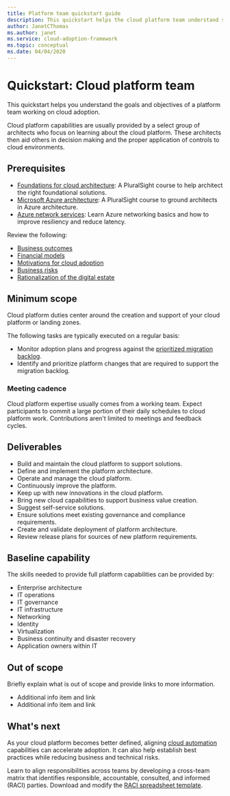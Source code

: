```yaml
---
title: Platform team quickstart guide
description: This quickstart helps the cloud platform team understand scope, deliverables and the capabilities they are responsible for.
author: JanetCThomas
ms.author: janet
ms.service: cloud-adoption-framework
ms.topic: conceptual 
ms.date: 04/04/2020
---
```


<!---Recommended: Remove all the comments in this template before you sign-off or merge to master.--->
# Quickstart: Cloud platform team

This quickstart helps you understand the goals and objectives of a platform team working on cloud adoption.

Cloud platform capabilities are usually provided by a select group of architects who focus on learning about the cloud platform. These architects then aid others in decision making and the proper application of controls to cloud environments.

## Prerequisites

- [Foundations for cloud architecture](https://app.pluralsight.com/library/courses/cloud-architecture-foundations): A PluralSight course to help architect the right foundational solutions.
- [Microsoft Azure architecture](https://app.pluralsight.com/library/courses/cloud-architecture-foundations): A PluralSight course to ground architects in Azure architecture.
- [Azure network services](https://docs.microsoft.com/learn/modules/intro-to-azure-networking): Learn Azure networking basics and how to improve resiliency and reduce latency.

Review the following:

- [Business outcomes](../strategy/business-outcomes/index.md)
- [Financial models](../strategy/financial-models.md)
- [Motivations for cloud adoption](../strategy/motivations.md)
- [Business risks](../govern/policy-compliance/risk-tolerance.md)
- [Rationalization of the digital estate](../digital-estate/index.md)

## Minimum scope

Cloud platform duties center around the creation and support of your cloud platform or landing zones.

The following tasks are typically executed on a regular basis:

- Monitor adoption plans and progress against the [prioritized migration backlog](../migrate/migration-considerations/assess/release-iteration-backlog.md).
- Identify and prioritize platform changes that are required to support the migration backlog.

### Meeting cadence

Cloud platform expertise usually comes from a working team. Expect participants to commit a large portion of their daily schedules to cloud platform work. Contributions aren't limited to meetings and feedback cycles.

## Deliverables

- Build and maintain the cloud platform to support solutions.
- Define and implement the platform architecture.
- Operate and manage the cloud platform.
- Continuously improve the platform.
- Keep up with new innovations in the cloud platform.
- Bring new cloud capabilities to support business value creation.
- Suggest self-service solutions.
- Ensure solutions meet existing governance and compliance requirements.
- Create and validate deployment of platform architecture.
- Review release plans for sources of new platform requirements.

## Baseline capability

The skills needed to provide full platform capabilities can be provided by:

- Enterprise architecture
- IT operations
- IT governance
- IT infrastructure
- Networking
- Identity
- Virtualization
- Business continuity and disaster recovery
- Application owners within IT

## Out of scope

<!--- TODO --->
Briefly explain what is out of scope and provide links to more information.

- Additional info item and link
- Additional info item and link

## What's next

As your cloud platform becomes better defined, aligning [cloud automation](./automation-team-quickstart.md) capabilities can accelerate adoption. It can also help establish best practices while reducing business and technical risks.

Learn to align responsibilities across teams by developing a cross-team matrix that identifies responsible, accountable, consulted, and informed (RACI) parties. Download and modify the [RACI spreadsheet template](https://archcenter.blob.core.windows.net/cdn/fusion/management/raci-template.xlsx).
